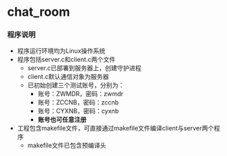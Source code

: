 # chat_room
### 程序说明
- 程序运行环境均为Linux操作系统
- 程序包括server.c和client.c两个文件
    - server.c已部署到服务器上，创建守护进程
    - client.c默认通信对象为服务器
    - 已初始创建三个测试账号，分别为：
        - 账号：ZWMDR，密码：zwmdr
        - 账号：ZCCNB，密码：zccnb
        - 账号：CYXNB，密码：cyxnb
        - **账号也可任意注册**
- 工程包含makefile文件，可直接通过makefile文件编译client与server两个程序
    - makefile文件已包含预编译头